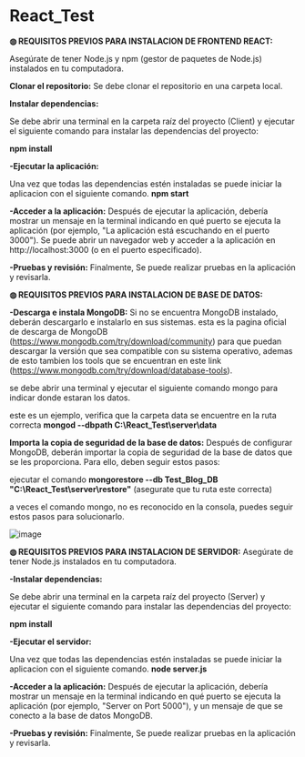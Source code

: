 # React_Test
**◍ REQUISITOS PREVIOS PARA INSTALACION DE FRONTEND REACT:**

Asegúrate de tener Node.js y npm (gestor de paquetes de Node.js) instalados en tu computadora. 

**Clonar el repositorio:**
Se debe clonar el repositorio en una carpeta local.

**Instalar dependencias:**

Se debe abrir una terminal en la carpeta raíz del proyecto (Client) y ejecutar el siguiente comando para instalar las dependencias del proyecto:

**npm install**

**-Ejecutar la aplicación:**

Una vez que todas las dependencias estén instaladas se puede iniciar la aplicacion con el siguiente comando.
**npm start**

**-Acceder a la aplicación:**
Después de ejecutar la aplicación, debería mostrar un mensaje en la terminal indicando en qué puerto se ejecuta la aplicación (por ejemplo, "La aplicación está escuchando en el puerto 3000"). Se puede abrir un navegador web y acceder a la aplicación en http://localhost:3000 (o en el puerto especificado).

**-Pruebas y revisión:**
Finalmente, Se puede realizar pruebas en la aplicación y revisarla.

**◍ REQUISITOS PREVIOS PARA INSTALACION DE BASE DE DATOS:**

**-Descarga e instala MongoDB:** Si no se encuentra MongoDB instalado, deberán descargarlo e instalarlo en sus sistemas. esta es la pagina oficial de descarga de MongoDB (https://www.mongodb.com/try/download/community) para que puedan descargar la versión que sea compatible con su sistema operativo, ademas de esto tambien los tools que se encuentran en este link (https://www.mongodb.com/try/download/database-tools).

se debe abrir una terminal y ejecutar el siguiente comando mongo para indicar donde estaran los datos.

este es un ejemplo, verifica que la carpeta data se encuentre en la ruta correcta
**mongod --dbpath C:\React_Test\server\data**

**Importa la copia de seguridad de la base de datos:** 
Después de configurar MongoDB, deberán importar la copia de seguridad de la base de datos que se les proporciona. Para ello, deben seguir estos pasos:

ejecutar el comando 
**mongorestore --db Test_Blog_DB "C:\React_Test\server\restore"** (asegurate que tu ruta este correcta)

a veces el comando mongo, no es reconocido en la consola, puedes seguir estos pasos para solucionarlo.

![image](https://github.com/Emilio-Lopez-King/React_Test/assets/84301990/a4a872de-2165-418b-9e2c-d1bd575c4cbe)

**◍ REQUISITOS PREVIOS PARA INSTALACION DE SERVIDOR:**
Asegúrate de tener Node.js instalados en tu computadora. 

**-Instalar dependencias:**

Se debe abrir una terminal en la carpeta raíz del proyecto (Server) y ejecutar el siguiente comando para instalar las dependencias del proyecto:

**npm install**

**-Ejecutar el servidor:**

Una vez que todas las dependencias estén instaladas se puede iniciar la aplicacion con el siguiente comando.
**node server.js**

**-Acceder a la aplicación:**
Después de ejecutar la aplicación, debería mostrar un mensaje en la terminal indicando en qué puerto se ejecuta la aplicación (por ejemplo, "Server on Port 5000"), y un mensaje de que se conecto a la base de datos MongoDB.

**-Pruebas y revisión:**
Finalmente, Se puede realizar pruebas en la aplicación y revisarla.
